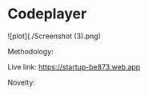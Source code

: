 # Codeplayer

![plot](./Screenshot (3).png)

Methodology:

Live link:
https://startup-be873.web.app

Novelty:
